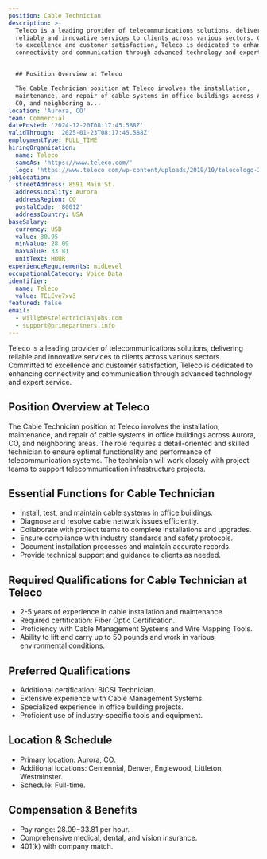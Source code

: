 ```yaml
---
position: Cable Technician
description: >-
  Teleco is a leading provider of telecommunications solutions, delivering
  reliable and innovative services to clients across various sectors. Committed
  to excellence and customer satisfaction, Teleco is dedicated to enhancing
  connectivity and communication through advanced technology and expert service.


  ## Position Overview at Teleco

  The Cable Technician position at Teleco involves the installation,
  maintenance, and repair of cable systems in office buildings across Aurora,
  CO, and neighboring a...
location: 'Aurora, CO'
team: Commercial
datePosted: '2024-12-20T08:17:45.588Z'
validThrough: '2025-01-23T08:17:45.588Z'
employmentType: FULL_TIME
hiringOrganization:
  name: Teleco
  sameAs: 'https://www.teleco.com/'
  logo: 'https://www.teleco.com/wp-content/uploads/2019/10/telecologo-2023.png'
jobLocation:
  streetAddress: 8591 Main St.
  addressLocality: Aurora
  addressRegion: CO
  postalCode: '80012'
  addressCountry: USA
baseSalary:
  currency: USD
  value: 30.95
  minValue: 28.09
  maxValue: 33.81
  unitText: HOUR
experienceRequirements: midLevel
occupationalCategory: Voice Data
identifier:
  name: Teleco
  value: TELEve7xv3
featured: false
email:
  - will@bestelectricianjobs.com
  - support@primepartners.info
---
```




Teleco is a leading provider of telecommunications solutions, delivering reliable and innovative services to clients across various sectors. Committed to excellence and customer satisfaction, Teleco is dedicated to enhancing connectivity and communication through advanced technology and expert service.

## Position Overview at Teleco
The Cable Technician position at Teleco involves the installation, maintenance, and repair of cable systems in office buildings across Aurora, CO, and neighboring areas. The role requires a detail-oriented and skilled technician to ensure optimal functionality and performance of telecommunication systems. The technician will work closely with project teams to support telecommunication infrastructure projects.

## Essential Functions for Cable Technician
- Install, test, and maintain cable systems in office buildings.
- Diagnose and resolve cable network issues efficiently.
- Collaborate with project teams to complete installations and upgrades.
- Ensure compliance with industry standards and safety protocols.
- Document installation processes and maintain accurate records.
- Provide technical support and guidance to clients as needed.

## Required Qualifications for Cable Technician at Teleco
- 2-5 years of experience in cable installation and maintenance.
- Required certification: Fiber Optic Certification.
- Proficiency with Cable Management Systems and Wire Mapping Tools.
- Ability to lift and carry up to 50 pounds and work in various environmental conditions.

## Preferred Qualifications
- Additional certification: BICSI Technician.
- Extensive experience with Cable Management Systems.
- Specialized experience in office building projects.
- Proficient use of industry-specific tools and equipment.

## Location & Schedule
- Primary location: Aurora, CO.
- Additional locations: Centennial, Denver, Englewood, Littleton, Westminster.
- Schedule: Full-time.

## Compensation & Benefits
- Pay range: $28.09-$33.81 per hour.
- Comprehensive medical, dental, and vision insurance.
- 401(k) with company match.